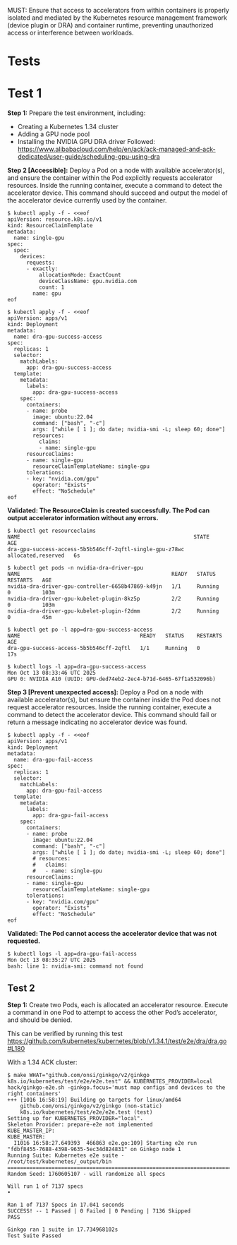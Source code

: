 MUST: Ensure that access to accelerators from within containers is properly isolated and mediated by the Kubernetes resource management framework (device plugin or DRA) and container runtime, preventing unauthorized access or interference between workloads.



# Tests
# Test 1
**Step 1:** Prepare the test environment, including:
- Creating a Kubernetes 1.34 cluster
- Adding a GPU node pool
- Installing the NVIDIA GPU DRA driver
Followed: https://www.alibabacloud.com/help/en/ack/ack-managed-and-ack-dedicated/user-guide/scheduling-gpu-using-dra  

**Step 2 [Accessible]:** Deploy a Pod on a node with available accelerator(s), and ensure the container within the Pod explicitly requests accelerator resources.
Inside the running container, execute a command to detect the accelerator device. This command should succeed and output the model of the accelerator device currently used by the container.
```shell
$ kubectl apply -f - <<eof
apiVersion: resource.k8s.io/v1
kind: ResourceClaimTemplate
metadata:
  name: single-gpu
spec:
  spec:
    devices:
      requests:
      - exactly:
          allocationMode: ExactCount
          deviceClassName: gpu.nvidia.com
          count: 1
        name: gpu
eof
```
```shell
$ kubectl apply -f - <<eof
apiVersion: apps/v1
kind: Deployment
metadata:
  name: dra-gpu-success-access
spec:
  replicas: 1
  selector:
    matchLabels:
      app: dra-gpu-success-access
  template:
    metadata:
      labels:
        app: dra-gpu-success-access
    spec:
      containers:
      - name: probe
        image: ubuntu:22.04
        command: ["bash", "-c"]
        args: ["while [ 1 ]; do date; nvidia-smi -L; sleep 60; done"]
        resources:
          claims:
          - name: single-gpu
      resourceClaims:
      - name: single-gpu
        resourceClaimTemplateName: single-gpu
      tolerations:
      - key: "nvidia.com/gpu"
        operator: "Exists"
        effect: "NoSchedule"
eof
```
**Validated: The ResourceClaim is created successfully. The Pod can output accelerator information without any errors.**
```shell
$ kubectl get resourceclaims
NAME                                                       STATE                AGE
dra-gpu-success-access-5b5b546cff-2qftl-single-gpu-z78wc   allocated,reserved   6s

$ kubectl get pods -n nvidia-dra-driver-gpu
NAME                                                READY   STATUS    RESTARTS   AGE
nvidia-dra-driver-gpu-controller-6658b47869-k49jn   1/1     Running   0          103m
nvidia-dra-driver-gpu-kubelet-plugin-8kz5p          2/2     Running   0          103m
nvidia-dra-driver-gpu-kubelet-plugin-f2dmm          2/2     Running   0          45m

$ kubectl get po -l app=dra-gpu-success-access
NAME                                      READY   STATUS    RESTARTS   AGE
dra-gpu-success-access-5b5b546cff-2qftl   1/1     Running   0          17s

$ kubectl logs -l app=dra-gpu-success-access
Mon Oct 13 08:33:46 UTC 2025
GPU 0: NVIDIA A10 (UUID: GPU-ded74eb2-2ec4-b71d-6465-67f1a532096b)
```
**Step 3 [Prevent unexpected access]:**
Deploy a Pod on a node with available accelerator(s), but ensure the container inside the Pod does not request accelerator resources.
Inside the running container, execute a command to detect the accelerator device. This command should fail or return a message indicating no accelerator device was found.
```shell
$ kubectl apply -f - <<eof
apiVersion: apps/v1
kind: Deployment
metadata:
  name: dra-gpu-fail-access
spec:
  replicas: 1
  selector:
    matchLabels:
      app: dra-gpu-fail-access
  template:
    metadata:
      labels:
        app: dra-gpu-fail-access
    spec:
      containers:
      - name: probe
        image: ubuntu:22.04
        command: ["bash", "-c"]
        args: ["while [ 1 ]; do date; nvidia-smi -L; sleep 60; done"]
        # resources:
        #   claims:
        #   - name: single-gpu
      resourceClaims:
      - name: single-gpu
        resourceClaimTemplateName: single-gpu
      tolerations:
      - key: "nvidia.com/gpu"
        operator: "Exists"
        effect: "NoSchedule"
eof
```
**Validated: The Pod cannot access the accelerator device that was not requested.**
```shell
$ kubectl logs -l app=dra-gpu-fail-access
Mon Oct 13 08:35:27 UTC 2025
bash: line 1: nvidia-smi: command not found
```

## Test 2
**Step 1:** Create two Pods, each is allocated an accelerator resource. Execute a command in one Pod to attempt to access the other Pod’s accelerator, and should be denied.

This can be verified by running this test https://github.com/kubernetes/kubernetes/blob/v1.34.1/test/e2e/dra/dra.go#L180 

With a 1.34 ACK cluster:
```shell
$ make WHAT="github.com/onsi/ginkgo/v2/ginkgo k8s.io/kubernetes/test/e2e/e2e.test" && KUBERNETES_PROVIDER=local hack/ginkgo-e2e.sh -ginkgo.focus='must map configs and devices to the right containers'
+++ [1016 16:58:19] Building go targets for linux/amd64
    github.com/onsi/ginkgo/v2/ginkgo (non-static)
    k8s.io/kubernetes/test/e2e/e2e.test (test)
Setting up for KUBERNETES_PROVIDER="local".
Skeleton Provider: prepare-e2e not implemented
KUBE_MASTER_IP: 
KUBE_MASTER: 
  I1016 16:58:27.649393  466863 e2e.go:109] Starting e2e run "fdbf8455-7688-4398-9635-5ec34d824831" on Ginkgo node 1
Running Suite: Kubernetes e2e suite - /root/test/kubernetes/_output/bin
=======================================================================
Random Seed: 1760605107 - will randomize all specs

Will run 1 of 7137 specs
•

Ran 1 of 7137 Specs in 17.041 seconds
SUCCESS! -- 1 Passed | 0 Failed | 0 Pending | 7136 Skipped
PASS

Ginkgo ran 1 suite in 17.734968102s
Test Suite Passed
```
